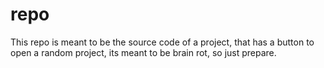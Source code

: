 # repo
This repo is meant to be the source code of a project, that has a button to open a random project, its meant to be brain rot, so just prepare.

